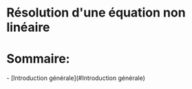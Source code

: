 # Résolution d'une équation non linéaire
<h1>Sommaire:</h1>
 - [Introduction générale](#Introduction générale)
